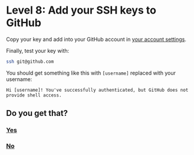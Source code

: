 # Level 8: Add your SSH keys to GitHub

Copy your key and add into your GitHub account in [your account settings](https://github.com/settings/ssh).

Finally, test your key with:

```bash
ssh git@github.com
```

You should get something like this with `[username]` replaced with your username:

```
Hi [username]! You've successfully authenticated, but GitHub does not provide shell access.
```

## Do you get that?

### [Yes](09-git-config.md)

### [No](99-game-over.md)